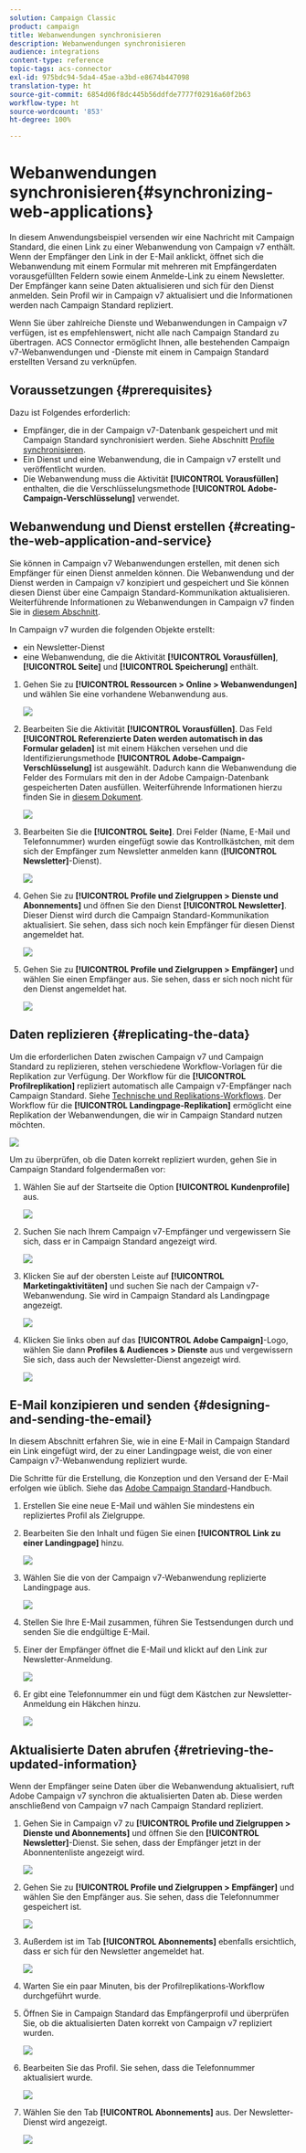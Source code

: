 ```yaml
---
solution: Campaign Classic
product: campaign
title: Webanwendungen synchronisieren
description: Webanwendungen synchronisieren
audience: integrations
content-type: reference
topic-tags: acs-connector
exl-id: 975bdc94-5da4-45ae-a3bd-e8674b447098
translation-type: ht
source-git-commit: 6854d06f8dc445b56ddfde7777f02916a60f2b63
workflow-type: ht
source-wordcount: '853'
ht-degree: 100%

---
```


# Webanwendungen synchronisieren{#synchronizing-web-applications}

In diesem Anwendungsbeispiel versenden wir eine Nachricht mit Campaign Standard, die einen Link zu einer Webanwendung von Campaign v7 enthält. Wenn der Empfänger den Link in der E-Mail anklickt, öffnet sich die Webanwendung mit einem Formular mit mehreren mit Empfängerdaten vorausgefüllten Feldern sowie einem Anmelde-Link zu einem Newsletter. Der Empfänger kann seine Daten aktualisieren und sich für den Dienst anmelden. Sein Profil wir in Campaign v7 aktualisiert und die Informationen werden nach Campaign Standard repliziert.

Wenn Sie über zahlreiche Dienste und Webanwendungen in Campaign v7 verfügen, ist es empfehlenswert, nicht alle nach Campaign Standard zu übertragen. ACS Connector ermöglicht Ihnen, alle bestehenden Campaign v7-Webanwendungen und -Dienste mit einem in Campaign Standard erstellten Versand zu verknüpfen.

## Voraussetzungen {#prerequisites}

Dazu ist Folgendes erforderlich:

* Empfänger, die in der Campaign v7-Datenbank gespeichert und mit Campaign Standard synchronisiert werden. Siehe Abschnitt [Profile synchronisieren](../../integrations/using/synchronizing-profiles.md).
* Ein Dienst und eine Webanwendung, die in Campaign v7 erstellt und veröffentlicht wurden.
* Die Webanwendung muss die Aktivität **[!UICONTROL Vorausfüllen]** enthalten, die die Verschlüsselungsmethode **[!UICONTROL Adobe-Campaign-Verschlüsselung]** verwendet.

## Webanwendung und Dienst erstellen {#creating-the-web-application-and-service}

Sie können in Campaign v7 Webanwendungen erstellen, mit denen sich Empfänger für einen Dienst anmelden können. Die Webanwendung und der Dienst werden in Campaign v7 konzipiert und gespeichert und Sie können diesen Dienst über eine Campaign Standard-Kommunikation aktualisieren. Weiterführende Informationen zu Webanwendungen in Campaign v7 finden Sie in [diesem Abschnitt](../../web/using/adding-fields-to-a-web-form.md#subscription-checkboxes).

In Campaign v7 wurden die folgenden Objekte erstellt:

* ein Newsletter-Dienst
* eine Webanwendung, die die Aktivität **[!UICONTROL Vorausfüllen]**, **[!UICONTROL Seite]** und **[!UICONTROL Speicherung]** enthält.

1. Gehen Sie zu **[!UICONTROL Ressourcen > Online > Webanwendungen]** und wählen Sie eine vorhandene Webanwendung aus.

   ![](assets/acs_connect_lp_2.png)

1. Bearbeiten Sie die Aktivität **[!UICONTROL Vorausfüllen]**. Das Feld **[!UICONTROL Referenzierte Daten werden automatisch in das Formular geladen]** ist mit einem Häkchen versehen und die Identifizierungsmethode **[!UICONTROL Adobe-Campaign-Verschlüsselung]** ist ausgewählt. Dadurch kann die Webanwendung die Felder des Formulars mit den in der Adobe Campaign-Datenbank gespeicherten Daten ausfüllen. Weiterführende Informationen hierzu finden Sie in [diesem Dokument](../../web/using/publishing-a-web-form.md#pre-loading-the-form-data).

   ![](assets/acs_connect_lp_4.png)

1. Bearbeiten Sie die **[!UICONTROL Seite]**. Drei Felder (Name, E-Mail und Telefonnummer) wurden eingefügt sowie das Kontrollkästchen, mit dem sich der Empfänger zum Newsletter anmelden kann (**[!UICONTROL Newsletter]**-Dienst).

   ![](assets/acs_connect_lp_3.png)

1. Gehen Sie zu **[!UICONTROL Profile und Zielgruppen > Dienste und Abonnements]** und öffnen Sie den Dienst **[!UICONTROL Newsletter]**. Dieser Dienst wird durch die Campaign Standard-Kommunikation aktualisiert. Sie sehen, dass sich noch kein Empfänger für diesen Dienst angemeldet hat.

   ![](assets/acs_connect_lp_5.png)

1. Gehen Sie zu **[!UICONTROL Profile und Zielgruppen > Empfänger]** und wählen Sie einen Empfänger aus. Sie sehen, dass er sich noch nicht für den Dienst angemeldet hat.

   ![](assets/acs_connect_lp_6.png)

## Daten replizieren {#replicating-the-data}

Um die erforderlichen Daten zwischen Campaign v7 und Campaign Standard zu replizieren, stehen verschiedene Workflow-Vorlagen für die Replikation zur Verfügung. Der Workflow für die **[!UICONTROL Profilreplikation]** repliziert automatisch alle Campaign v7-Empfänger nach Campaign Standard. Siehe [Technische und Replikations-Workflows](../../integrations/using/acs-connector-principles-and-data-cycle.md#technical-and-replication-workflows). Der Workflow für die **[!UICONTROL Landingpage-Replikation]** ermöglicht eine Replikation der Webanwendungen, die wir in Campaign Standard nutzen möchten.

![](assets/acs_connect_lp_1.png)

Um zu überprüfen, ob die Daten korrekt repliziert wurden, gehen Sie in Campaign Standard folgendermaßen vor:

1. Wählen Sie auf der Startseite die Option **[!UICONTROL Kundenprofile]** aus.

   ![](assets/acs_connect_lp_7.png)

1. Suchen Sie nach Ihrem Campaign v7-Empfänger und vergewissern Sie sich, dass er in Campaign Standard angezeigt wird.

   ![](assets/acs_connect_lp_8.png)

1. Klicken Sie auf der obersten Leiste auf **[!UICONTROL Marketingaktivitäten]** und suchen Sie nach der Campaign v7-Webanwendung. Sie wird in Campaign Standard als Landingpage angezeigt.

   ![](assets/acs_connect_lp_9.png)

1. Klicken Sie links oben auf das **[!UICONTROL Adobe Campaign]**-Logo, wählen Sie dann **Profiles &amp; Audiences > Dienste** aus und vergewissern Sie sich, dass auch der Newsletter-Dienst angezeigt wird.

   ![](assets/acs_connect_lp_10.png)

## E-Mail konzipieren und senden {#designing-and-sending-the-email}

In diesem Abschnitt erfahren Sie, wie in eine E-Mail in Campaign Standard ein Link eingefügt wird, der zu einer Landingpage weist, die von einer Campaign v7-Webanwendung repliziert wurde.

Die Schritte für die Erstellung, die Konzeption und den Versand der E-Mail erfolgen wie üblich. Siehe das [Adobe Campaign Standard](https://helpx.adobe.com/de/support/campaign/standard.html)-Handbuch.

1. Erstellen Sie eine neue E-Mail und wählen Sie mindestens ein repliziertes Profil als Zielgruppe.
1. Bearbeiten Sie den Inhalt und fügen Sie einen **[!UICONTROL Link zu einer Landingpage]** hinzu.

   ![](assets/acs_connect_lp_12.png)

1. Wählen Sie die von der Campaign v7-Webanwendung replizierte Landingpage aus.

   ![](assets/acs_connect_lp_13.png)

1. Stellen Sie Ihre E-Mail zusammen, führen Sie Testsendungen durch und senden Sie die endgültige E-Mail.
1. Einer der Empfänger öffnet die E-Mail und klickt auf den Link zur Newsletter-Anmeldung.

   ![](assets/acs_connect_lp_14.png)

1. Er gibt eine Telefonnummer ein und fügt dem Kästchen zur Newsletter-Anmeldung ein Häkchen hinzu.

   ![](assets/acs_connect_lp_15.png)

## Aktualisierte Daten abrufen {#retrieving-the-updated-information}

Wenn der Empfänger seine Daten über die Webanwendung aktualisiert, ruft Adobe Campaign v7 synchron die aktualisierten Daten ab. Diese werden anschließend von Campaign v7 nach Campaign Standard repliziert.

1. Gehen Sie in Campaign v7 zu **[!UICONTROL Profile und Zielgruppen > Dienste und Abonnements]** und öffnen Sie den **[!UICONTROL Newsletter]**-Dienst. Sie sehen, dass der Empfänger jetzt in der Abonnentenliste angezeigt wird.

   ![](assets/acs_connect_lp_16.png)

1. Gehen Sie zu **[!UICONTROL Profile und Zielgruppen > Empfänger]** und wählen Sie den Empfänger aus. Sie sehen, dass die Telefonnummer gespeichert ist.

   ![](assets/acs_connect_lp_17.png)

1. Außerdem ist im Tab **[!UICONTROL Abonnements]** ebenfalls ersichtlich, dass er sich für den Newsletter angemeldet hat.

   ![](assets/acs_connect_lp_18.png)

1. Warten Sie ein paar Minuten, bis der Profilreplikations-Workflow durchgeführt wurde.
1. Öffnen Sie in Campaign Standard das Empfängerprofil und überprüfen Sie, ob die aktualisierten Daten korrekt von Campaign v7 repliziert wurden.

   ![](assets/acs_connect_lp_19.png)

1. Bearbeiten Sie das Profil. Sie sehen, dass die Telefonnummer aktualisiert wurde.

   ![](assets/acs_connect_lp_20.png)

1. Wählen Sie den Tab **[!UICONTROL Abonnements]** aus. Der Newsletter-Dienst wird angezeigt.

   ![](assets/acs_connect_lp_21.png)
